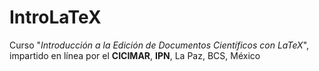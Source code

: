 # IntroLaTeX
Curso "_Introducción a la Edición de Documentos Científicos con LaTeX_", impartido en línea por el **CICIMAR**, **IPN**, La Paz, BCS, México
